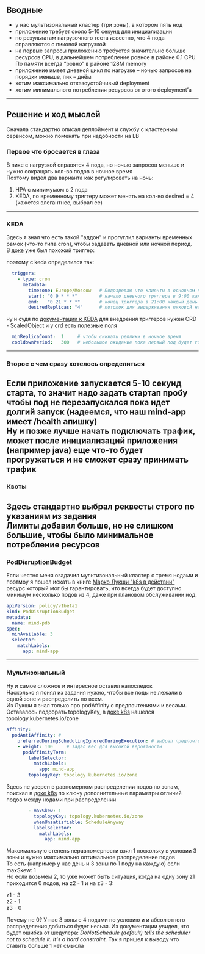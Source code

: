 ## Вводные

- у нас мультизональный кластер (три зоны), в котором пять нод
- приложение требует около 5-10 секунд для инициализации
- по результатам нагрузочного теста известно, что 4 пода справляются с пиковой нагрузкой
- на первые запросы приложению требуется значительно больше ресурсов CPU, в дальнейшем потребление ровное в районе 0.1 CPU. По памяти всегда “ровно” в районе 128M memory
- приложение имеет дневной цикл по нагрузке – ночью запросов на порядки меньше, пик – днём
- хотим максимально отказоустойчивый deployment
- хотим минимального потребления ресурсов от этого deployment’а
---

## Решение и ход мыслей

Сначала стандартно описал деплоймент и службу с кластерным сервисом, можно поменять при надобности на LB

### Первое что бросается в глаза 
В пике с нагрузкой справятся 4 пода, но ночью запросов меньше и нужно сокращать кол-во подов в ночное время    
Поэтому видел два варианта как регулировать на ночь:  
1. HPA с минимумом в 2 пода 
2. KEDA, по временному триггеру может менять на кол-во desired = 4 (кажется элегантнее, выбрал ее)
---
### KEDA
Здесь я знал что есть такой "аддон" и прогуглил варианты временных рамок (что-то типа cron), чтобы задавать дневной или ночной период.  
В [доке](https://keda.sh/docs/2.14/scalers/cron/) уже был похожий триггер:

поэтому с keda определился так:
```yml
  triggers:
    - type: cron
      metadata:
        timezone: Europe/Moscow   # Подозреваю что клиенты в основном по этому времени
        start: "0 9 * * *"        # начало дневного триггера в 9:00 каждый день
        end:   "0 21 * * *"       # конец триггера в 21:00 каждый день
        desiredReplicas: "4"      # потолок для выдерживания пиковой нагрузки
```

ну и судя по [документации к KEDA](https://keda.sh/docs/2.17/concepts/) для внедрения триггеров нужен CRD - ScaledObject и у crd есть полезные поля  
```yaml
  minReplicaCount:  1     # чтобы снижать реплики в ночное время 
  cooldownPeriod:   300   # небольшое ожидание пока первый под будет готов 
```
---
### Второе с чем сразу хотелось определиться
Если приложение запускается 5-10 секунд старта, то значит надо задать стартап пробу чтобы под не перезапускался пока идет долгий запуск (надеемся, что наш mind-app имеет /health апишку)  
Ну и позже лучше начать подключать трафик, может после инициализаций приложения (например java) еще что-то будет прогружаться и не сможет сразу принимать трафик
---
### Квоты
Здесь стандартно выбрал реквесты строго по указаниям из задания  
Лимиты добавил больше, но не слишком большие, чтобы было минимальное потребление ресурсов  
---
### PodDisruptionBudget
Если честно меня озадачил мультизональный кластер с тремя нодами и поэтмоу я пошел искать в книге [Марко Лукши "k8s в действии"](https://github.com/luksa)  
ресурс который мог бы гарантировать, что всегда будет доступно минимум несколько подов из 4, даже при плановом обслуживании нод. 

```yaml 
apiVersion: policy/v1beta1
kind: PodDisruptionBudget
metadata:
  name: mind-pdb
spec:
  minAvailable: 3
  selector:
    matchLabels:
      app: mind-app
```

---
### Мультизональный 
Ну и самое сложное и интересное оставил напоследок  
Насколько я понял из задания нужно, чтобы все поды не лежали в одной зоне и распределить по всем.  
Из Лукши я знал только про podAffinity с предпочтениями и весами. Оставалось подобрать topologyKey, в [доке k8s](https://kubernetes.io/docs/concepts/scheduling-eviction/topology-spread-constraints/) нашелся topology.kubernetes.io/zone

```yaml
affinity:
  podAntiAffinity: #
    preferredDuringSchedulingIgnoredDuringExecution: # выбрал предпочтение
    - weight: 100     # задал вес для высокой вероятности
      podAffinityTerm:
        labelSelector:
          matchLabels:
            app: mind-app
        topologyKey: topology.kubernetes.io/zone
```

Здесь не уверен в равномерном распределении подов по зонам, поискал в [доке k8s](https://kubernetes.io/docs/concepts/scheduling-eviction/topology-spread-constraints/) по ключу дополнительные параметры отличий подов между нодами при распределении  
```yaml
        - maxSkew: 1  
          topologyKey: topology.kubernetes.io/zone
          whenUnsatisfiable: ScheduleAnyway
          labelSelector:
            matchLabels:
              app: mind-app

```
Максимальную степень неравномерности взял 1 поскольку в условии 3 зоны и нужно максимально оптимальное распределение подов    
То есть (например у нас день и 3 зоны по 1 поду на каждую) если maxSkew: 1  
Но если возьмем 2, то уже может быть ситуация, когда на одну зону z1 приходится 0 подов, на z2 - 1 и на z3 - 3:

z1 - 3  
z2 - 1  
z3 - 0

Почему не 0? У нас 3 зоны с 4 подами по условию и и абсолютного распределения добиться будет нельзя.
Из документации увидел, что будет ошибка от шедулера: _DoNotSchedule (default) tells the scheduler not to schedule it. It's a hard constraint._
Так я пришел к выводу что ставить больше 1 нет смысла
